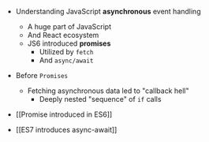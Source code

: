 
- Understanding JavaScript **asynchronous** event handling
	- A huge part of JavaScript
	- And React ecosystem
	- JS6 introduced **promises**
		- Utilized by `fetch`
		- And `async/await`
- Before `Promises`
	- Fetching asynchronous data led to "callback hell"
		- Deeply nested "sequence" of `if` calls

- [[Promise introduced in ES6]]
- [[ES7 introduces async-await]]
